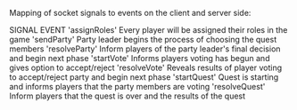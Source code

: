 Mapping of socket signals to events on the client and server side:

SIGNAL 			EVENT
'assignRoles'	Every player will be assigned their roles in the game
'sendParty'		Party leader begins the process of choosing the quest members
'resolveParty'	Inform players of the party leader's final decision and begin next phase
'startVote'		Informs players voting has begun and gives option to accept/reject
'resolveVote'	Reveals results of player voting to accept/reject party and begin next phase
'startQuest'	Quest is starting and informs players that the party members are voting
'resolveQuest'	Inform players that the quest is over and the results of the quest